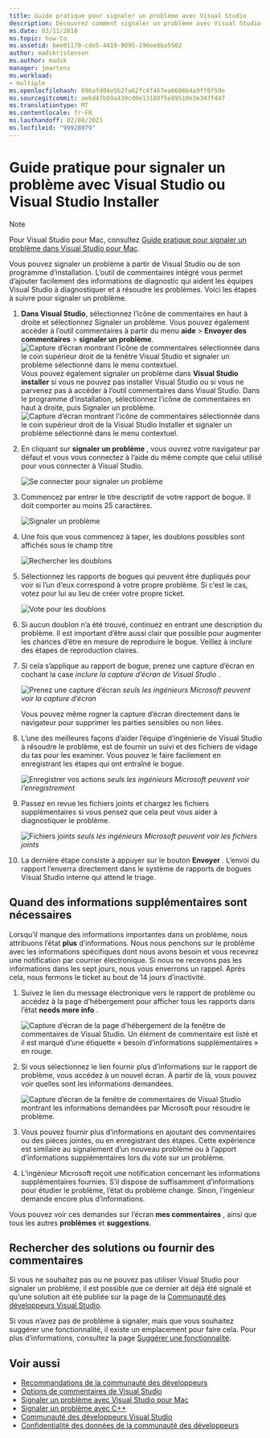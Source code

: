 ```yaml
---
title: Guide pratique pour signaler un problème avec Visual Studio
description: Découvrez comment signaler un problème avec Visual Studio.
ms.date: 03/11/2018
ms.topic: how-to
ms.assetid: bee01179-cde5-4419-9095-190ee0ba5902
author: madskristensen
ms.author: madsk
manager: jmartens
ms.workload:
- multiple
ms.openlocfilehash: 696afd04e5b2fa62fc4f467ea6606b4a9ff0f59e
ms.sourcegitcommit: ae6d47b09a439cd0e13180f5e89510e3e347fd47
ms.translationtype: MT
ms.contentlocale: fr-FR
ms.lasthandoff: 02/08/2021
ms.locfileid: "99928079"
---
```

# <a name="how-to-report-a-problem-with-visual-studio-or-visual-studio-installer"></a>Guide pratique pour signaler un problème avec Visual Studio ou Visual Studio Installer

> [!NOTE]
> Pour Visual Studio pour Mac, consultez [Guide pratique pour signaler un problème dans Visual Studio pour Mac](/visualstudio/mac/report-a-problem).

Vous pouvez signaler un problème à partir de Visual Studio ou de son programme d’installation. L’outil de commentaires intégré vous permet d’ajouter facilement des informations de diagnostic qui aident les équipes Visual Studio à diagnostiquer et à résoudre les problèmes. Voici les étapes à suivre pour signaler un problème.

1. **Dans Visual Studio**, sélectionnez l’icône de commentaires en haut à droite et sélectionnez Signaler un problème. Vous pouvez également accéder à l’outil commentaires à partir du menu **aide**  >  **Envoyer des commentaires**  >  **signaler un problème**.
![Capture d’écran montrant l’icône de commentaires sélectionnée dans le coin supérieur droit de la fenêtre Visual Studio et signaler un problème sélectionné dans le menu contextuel.](media/feedback-button.png)
Vous pouvez également signaler un problème dans **Visual Studio installer** si vous ne pouvez pas installer Visual Studio ou si vous ne parvenez pas à accéder à l’outil commentaires dans Visual Studio.  Dans le programme d’installation, sélectionnez l’icône de commentaires en haut à droite, puis Signaler un problème.
![Capture d’écran montrant l’icône de commentaires sélectionnée dans le coin supérieur droit de la Visual Studio Installer et signaler un problème sélectionné dans le menu contextuel.](media/installer.png)

1. En cliquant sur **signaler un problème** , vous ouvrez votre navigateur par défaut et vous vous connectez à l’aide du même compte que celui utilisé pour vous connecter à Visual Studio.

   ![Se connecter pour signaler un problème](../ide/media/feedback-browser-top.png)

1. Commencez par entrer le titre descriptif de votre rapport de bogue. Il doit comporter au moins 25 caractères.

    ![Signaler un problème](../ide/media/feedback-report.png)

1. Une fois que vous commencez à taper, les doublons possibles sont affichés sous le champ titre

    ![Rechercher les doublons](../ide/media/feedback-search.png)

1. Sélectionnez les rapports de bogues qui peuvent être dupliqués pour voir si l’un d’eux correspond à votre propre problème. Si c’est le cas, votez pour lui au lieu de créer votre propre ticket.

    ![Vote pour les doublons](../ide/media/feedback-duplicate.png)

2. Si aucun doublon n’a été trouvé, continuez en entrant une description du problème. Il est important d’être aussi clair que possible pour augmenter les chances d’être en mesure de reproduire le bogue. Veillez à inclure des étapes de reproduction claires.

3. Si cela s’applique au rapport de bogue, prenez une capture d’écran en cochant la case *inclure la capture d’écran de Visual Studio* .

    ![Prenez une capture d’écran ](../ide/media/feedback-screenshot.png) *seuls les ingénieurs Microsoft peuvent voir la capture d’écran*

    Vous pouvez même rogner la capture d’écran directement dans le navigateur pour supprimer les parties sensibles ou non liées.

4. L’une des meilleures façons d’aider l’équipe d’ingénierie de Visual Studio à résoudre le problème, est de fournir un suivi et des fichiers de vidage du tas pour les examiner. Vous pouvez le faire facilement en enregistrant les étapes qui ont entraîné le bogue.

    ![Enregistrer vos actions ](../ide/media/feedback-recording.png) *seuls les ingénieurs Microsoft peuvent voir l’enregistrement*

5. Passez en revue les fichiers joints et chargez les fichiers supplémentaires si vous pensez que cela peut vous aider à diagnostiquer le problème.

    ![Fichiers joints ](../ide/media/feedback-attachments.png) *seuls les ingénieurs Microsoft peuvent voir les fichiers joints*

6. La dernière étape consiste à appuyer sur le bouton **Envoyer** . L’envoi du rapport l’enverra directement dans le système de rapports de bogues Visual Studio interne qui attend le triage.

## <a name="when-further-information-is-needed"></a>Quand des informations supplémentaires sont nécessaires

Lorsqu’il manque des informations importantes dans un problème, nous attribuons l’état **plus** d’informations. Nous nous penchons sur le problème avec les informations spécifiques dont nous avons besoin et vous recevrez une notification par courrier électronique. Si nous ne recevons pas les informations dans les sept jours, nous vous enverrons un rappel. Après cela, nous fermons le ticket au bout de 14 jours d’inactivité.

1. Suivez le lien du message électronique vers le rapport de problème ou accédez à la page d’hébergement pour afficher tous les rapports dans l’état **needs more info** .

    ![Capture d’écran de la page d’hébergement de la fenêtre de commentaires de Visual Studio. Un élément de commentaire est listé et il est marqué d’une étiquette « besoin d’informations supplémentaires » en rouge.](../ide/media/feedback-my-feedback.png)

1. Si vous sélectionnez le lien fournir plus d’informations sur le rapport de problème, vous accédez à un nouvel écran. À partir de là, vous pouvez voir quelles sont les informations demandées.

   ![Capture d’écran de la fenêtre de commentaires de Visual Studio montrant les informations demandées par Microsoft pour résoudre le problème.](../ide/media/feedback-need-more-info.png)

1. Vous pouvez fournir plus d’informations en ajoutant des commentaires ou des pièces jointes, ou en enregistrant des étapes. Cette expérience est similaire au signalement d’un nouveau problème ou à l’apport d’informations supplémentaires lors du vote sur un problème.

1. L’ingénieur Microsoft reçoit une notification concernant les informations supplémentaires fournies. S’il dispose de suffisamment d’informations pour étudier le problème, l’état du problème change. Sinon, l’ingénieur demande encore plus d’informations.

Vous pouvez voir ces demandes sur l’écran **mes commentaires** , ainsi que tous les autres **problèmes** et **suggestions**.

## <a name="search-for-solutions-or-provide-feedback"></a>Rechercher des solutions ou fournir des commentaires

Si vous ne souhaitez pas ou ne pouvez pas utiliser Visual Studio pour signaler un problème, il est possible que ce dernier ait déjà été signalé et qu’une solution ait été publiée sur la page de la [Communauté des développeurs Visual Studio](https://developercommunity2.visualstudio.com/search?space=8).

Si vous n’avez pas de problème à signaler, mais que vous souhaitez suggérer une fonctionnalité, il existe un emplacement pour faire cela. Pour plus d’informations, consultez la page [Suggérer une fonctionnalité](https://aka.ms/feedback/suggest?space=8).

## <a name="see-also"></a>Voir aussi

* [Recommandations de la communauté des développeurs](./developer-community-guidelines.md)
* [Options de commentaires de Visual Studio](../ide/feedback-options.md)
* [Signaler un problème avec Visual Studio pour Mac](/visualstudio/mac/report-a-problem)
* [Signaler un problème avec C++](/cpp/how-to-report-a-problem-with-the-visual-cpp-toolset)
* [Communauté des développeurs Visual Studio](https://aka.ms/feedback/suggest?space=8)
* [Confidentialité des données de la communauté des développeurs](developer-community-privacy.md)

